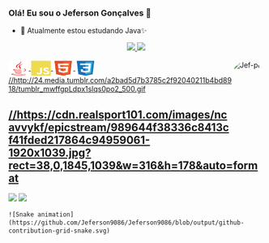 ### Olá! Eu sou o Jeferson Gonçalves 👋


- 🌱 Atualmente estou estudando Java✨
<div align="center">
  <a href="https://github.com/Jeferson9086">
  <img height="180em" src="https://github-readme-stats.vercel.app/api?username=Jeferson9086&show_icons=true&theme=dark&include_all_commits=true&count_private=true"/>
  <img height="180em" src="https://github-readme-stats.vercel.app/api/top-langs/?username=Jeferson9086&layout=compact&langs_count=7&theme=dark"/>
</div>
<div style="display: inline_block"><br>
  <img align="center" alt="Jef-Java" height="30" width="40" src="https://raw.githubusercontent.com/devicons/devicon/master/icons/java/java-plain.svg">
  <img align="center" alt="Jef-Js" height="30" width="40" src="https://raw.githubusercontent.com/devicons/devicon/master/icons/javascript/javascript-plain.svg">
  <img align="center" alt="Jef-HTML" height="30" width="40" src="https://raw.githubusercontent.com/devicons/devicon/master/icons/html5/html5-original.svg">
  <img align="center" alt="Jef-CSS" height="30" width="40" src="https://raw.githubusercontent.com/devicons/devicon/master/icons/css3/css3-original.svg">

  <img align="right" alt="Jef-pic" height="150" style="border-radius:50px;" src="http://24.media.tumblr.com/a2bad5d7b3785c2f92040211b4bd8918/tumblr_mwffgpLdpx1slqs0po2_500.gif">
</div> //http://24.media.tumblr.com/a2bad5d7b3785c2f92040211b4bd8918/tumblr_mwffgpLdpx1slqs0po2_500.gif
  
  ## //https://cdn.realsport101.com/images/ncavvykf/epicstream/989644f38336c8413cf41fded217864c94959061-1920x1039.jpg?rect=38,0,1845,1039&w=316&h=178&auto=format
  
  <div> 
     <a href="https://instagram.com/jefgon26" target="_blank"><img src="https://img.shields.io/badge/-Instagram-%23E4405F?style=for-the-badge&logo=instagram&logoColor=white" target="_blank"></a>
  <a href = "mailto:jefersongon90@gmail.com"><img src="https://img.shields.io/badge/-Gmail-%23333?style=for-the-badge&logo=gmail&logoColor=white" target="_blank"></a> 
    
    ![Snake animation](https://github.com/Jeferson9086/Jeferson9086/blob/output/github-contribution-grid-snake.svg)
  </div>
